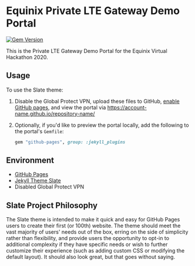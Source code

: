 # Equinix Private LTE Gateway Demo Portal

[![Gem Version](https://badge.fury.io/rb/jekyll-theme-slate.svg)](https://badge.fury.io/rb/jekyll-theme-slate)

This is the Private LTE Gateway Demo Portal for the Equinix Virtual Hackathon 2020.

## Usage
To use the Slate theme:

1. Disable the Global Protect VPN, upload these files to GitHub, [enable GitHub pages](https://guides.github.com/features/pages/#:~:text=If%20you%20scroll%20down%20on,the%20top%20of%20the%20page.), and view the portal via https://account-name.github.io/repository-name/

2. Optionally, if you'd like to preview the portal locally, add the following to the portal's `Gemfile`:

    ```ruby
    gem "github-pages", group: :jekyll_plugins
    ```

## Environment

* [GitHub Pages](https://pages.github.com/)
* [Jekyll Theme Slate](https://github.com/pages-themes/slate)
* Disabled Global Protect VPN

## Slate Project Philosophy

The Slate theme is intended to make it quick and easy for GitHub Pages users to create their first (or 100th) website. The theme should meet the vast majority of users' needs out of the box, erring on the side of simplicity rather than flexibility, and provide users the opportunity to opt-in to additional complexity if they have specific needs or wish to further customize their experience (such as adding custom CSS or modifying the default layout). It should also look great, but that goes without saying.
